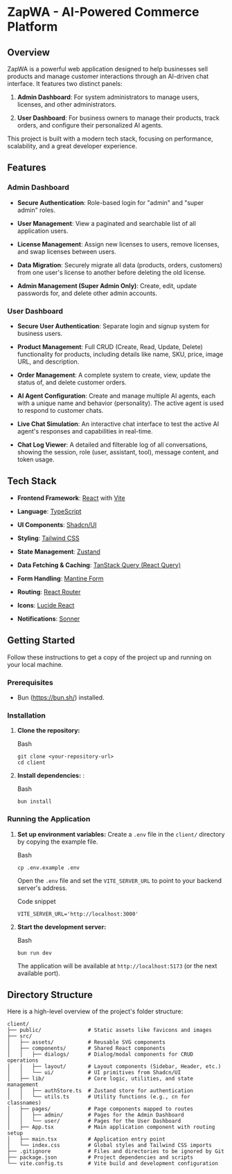 ZapWA - AI-Powered Commerce Platform
=============================================

Overview
--------

ZapWA is a powerful web application designed to help businesses sell products and manage customer interactions through an AI-driven chat interface. It features two distinct panels:

1.  **Admin Dashboard**: For system administrators to manage users, licenses, and other administrators.

2.  **User Dashboard**: For business owners to manage their products, track orders, and configure their personalized AI agents.

This project is built with a modern tech stack, focusing on performance, scalability, and a great developer experience.

Features
--------

### Admin Dashboard

-   **Secure Authentication**: Role-based login for "admin" and "super admin" roles.

-   **User Management**: View a paginated and searchable list of all application users.

-   **License Management**: Assign new licenses to users, remove licenses, and swap licenses between users.

-   **Data Migration**: Securely migrate all data (products, orders, customers) from one user's license to another before deleting the old license.

-   **Admin Management (Super Admin Only)**: Create, edit, update passwords for, and delete other admin accounts.

### User Dashboard

-   **Secure User Authentication**: Separate login and signup system for business users.

-   **Product Management**: Full CRUD (Create, Read, Update, Delete) functionality for products, including details like name, SKU, price, image URL, and description.

-   **Order Management**: A complete system to create, view, update the status of, and delete customer orders.

-   **AI Agent Configuration**: Create and manage multiple AI agents, each with a unique name and behavior (personality). The active agent is used to respond to customer chats.

-   **Live Chat Simulation**: An interactive chat interface to test the active AI agent's responses and capabilities in real-time.

-   **Chat Log Viewer**: A detailed and filterable log of all conversations, showing the session, role (user, assistant, tool), message content, and token usage.

Tech Stack
----------

-   **Frontend Framework**: [React](https://react.dev/) with [Vite](https://vitejs.dev/)

-   **Language**: [TypeScript](https://www.typescriptlang.org/)

-   **UI Components**: [Shadcn/UI](https://ui.shadcn.com/)

-   **Styling**: [Tailwind CSS](https://tailwindcss.com/)

-   **State Management**: [Zustand](https://zustand-demo.pmnd.rs/)

-   **Data Fetching & Caching**: [TanStack Query (React Query)](https://tanstack.com/query/latest)

-   **Form Handling**: [Mantine Form](https://mantine.dev/form/)

-   **Routing**: [React Router](https://reactrouter.com/)

-   **Icons**: [Lucide React](https://lucide.dev/)

-   **Notifications**: [Sonner](https://sonner.emilkowal.ski/)

Getting Started
---------------

Follow these instructions to get a copy of the project up and running on your local machine.

### Prerequisites

-   Bun (https://bun.sh/) installed.

### Installation

1.  **Clone the repository:**

    Bash

    ```
    git clone <your-repository-url>
    cd client
    ```

2.  **Install dependencies:** :

    Bash

    ```
    bun install
    ```

### Running the Application

1.  **Set up environment variables:** Create a `.env` file in the `client/` directory by copying the example file.

    Bash

    ```
    cp .env.example .env
    ```

    Open the `.env` file and set the `VITE_SERVER_URL` to point to your backend server's address.

    Code snippet

    ```
    VITE_SERVER_URL='http://localhost:3000'
    ```

2.  **Start the development server:**

    Bash

    ```
    bun run dev
    ```

    The application will be available at `http://localhost:5173` (or the next available port).

Directory Structure
-------------------

Here is a high-level overview of the project's folder structure:

```
client/
├── public/               # Static assets like favicons and images
├── src/
│   ├── assets/           # Reusable SVG components
│   ├── components/       # Shared React components
│   │   ├── dialogs/      # Dialog/modal components for CRUD operations
│   │   ├── layout/       # Layout components (Sidebar, Header, etc.)
│   │   └── ui/           # UI primitives from Shadcn/UI
│   ├── lib/              # Core logic, utilities, and state management
│   │   ├── authStore.ts  # Zustand store for authentication
│   │   └── utils.ts      # Utility functions (e.g., cn for classnames)
│   ├── pages/            # Page components mapped to routes
│   │   ├── admin/        # Pages for the Admin Dashboard
│   │   └── user/         # Pages for the User Dashboard
│   ├── App.tsx           # Main application component with routing setup
│   ├── main.tsx          # Application entry point
│   └── index.css         # Global styles and Tailwind CSS imports
├── .gitignore            # Files and directories to be ignored by Git
├── package.json          # Project dependencies and scripts
└── vite.config.ts        # Vite build and development configuration
```
